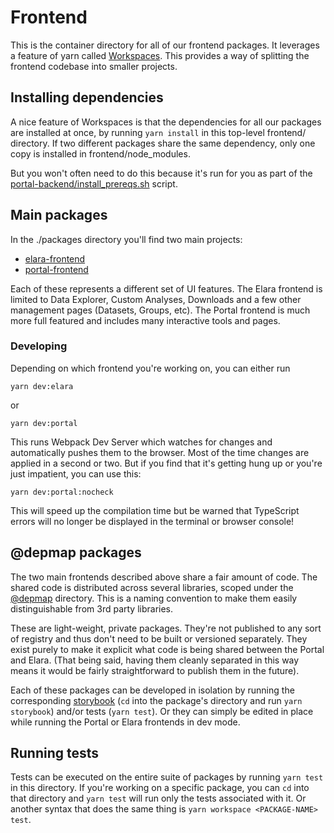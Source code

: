 # Frontend

This is the container directory for all of our frontend packages. It leverages
a feature of yarn called
[Workspaces](https://classic.yarnpkg.com/lang/en/docs/workspaces/). This
provides a way of splitting the frontend codebase into smaller projects.

## Installing dependencies

A nice feature of Workspaces is that the dependencies for all our packages are
installed at once, by running `yarn install` in this top-level frontend/
directory. If two different packages share the same dependency, only one copy
is installed in frontend/node_modules.

But you won't often need to do this because it's run for you as part of the
[portal-backend/install_prereqs.sh](https://github.com/broadinstitute/depmap-portal/blob/a2e2cc9/portal-backend/install_prereqs.sh#L39)
script.

## Main packages

In the ./packages directory you'll find two main projects:

- [elara-frontend](https://github.com/broadinstitute/depmap-portal/tree/master/frontend/packages/elara-frontend#readme)
- [portal-frontend](https://github.com/broadinstitute/depmap-portal/tree/master/frontend/packages/portal-frontend#readme)

Each of these represents a different set of UI features. The Elara frontend is
limited to Data Explorer, Custom Analyses, Downloads and a few other management
pages (Datasets, Groups, etc). The Portal frontend is much more full featured
and includes many interactive tools and pages.

### Developing

Depending on which frontend you're working on, you can either run

```
yarn dev:elara
```

or

```
yarn dev:portal
```

This runs Webpack Dev Server which watches for changes and automatically pushes
them to the browser. Most of the time changes are applied in a second or two.
But if you find that it's getting hung up or you're just impatient, you can use
this:

```
yarn dev:portal:nocheck
```

This will speed up the compilation time but be warned that TypeScript errors
will no longer be displayed in the terminal or browser console!

## @depmap packages

The two main frontends described above share a fair amount of code. The shared
code is distributed across several libraries, scoped under the
[@depmap](https://github.com/broadinstitute/depmap-portal/tree/master/frontend/packages/%40depmap)
directory. This is a naming convention to make them easily distinguishable from
3rd party libraries.

These are light-weight, private packages. They're not published to any sort of
registry and thus don't need to be built or versioned separately. They exist
purely to make it explicit what code is being shared between the Portal and
Elara. (That being said, having them cleanly separated in this way means it
would be fairly straightforward to publish them in the future).

Each of these packages can be developed in isolation by running the
corresponding [storybook](https://storybook.js.org/) (`cd` into the package's
directory and run `yarn storybook`) and/or tests (`yarn test`). Or they can
simply be edited in place while running the Portal or Elara frontends in dev
mode.

## Running tests

Tests can be executed on the entire suite of packages by running `yarn test` in
this directory. If you're working on a specific package, you can `cd` into that
directory and `yarn test` will run only the tests associated with it. Or
another syntax that does the same thing is `yarn workspace <PACKAGE-NAME> test`.
